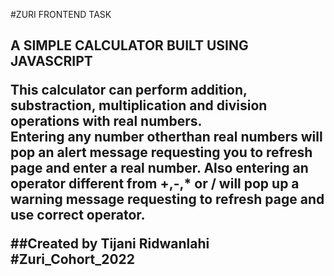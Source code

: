 #ZURI FRONTEND TASK
<h2> A SIMPLE CALCULATOR BUILT USING JAVASCRIPT
<p>This calculator can perform addition, substraction, multiplication and division operations with real numbers.<br>
Entering any number otherthan real numbers will pop an alert message requesting you to refresh page and enter a real number. Also entering an operator different from +,-,* or / will pop up a warning message requesting to refresh page and use correct operator.

##Created by Tijani Ridwanlahi
#Zuri_Cohort_2022